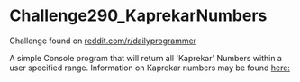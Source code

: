 # Challenge290_KaprekarNumbers
Challenge found on [reddit.com/r/dailyprogrammer](www.reddit.com/r/dailyprogrammer)

A simple Console program that will return all 'Kaprekar' Numbers within a user specified range.
Information on Kaprekar numbers may be found [here:](https://en.wikipedia.org/wiki/Kaprekar_number) 
